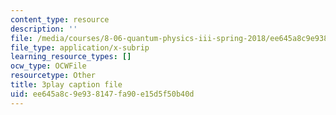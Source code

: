 ```yaml
---
content_type: resource
description: ''
file: /media/courses/8-06-quantum-physics-iii-spring-2018/ee645a8c9e938147fa90e15d5f50b40d_gXj4irGhxuo.srt
file_type: application/x-subrip
learning_resource_types: []
ocw_type: OCWFile
resourcetype: Other
title: 3play caption file
uid: ee645a8c-9e93-8147-fa90-e15d5f50b40d
---
```

